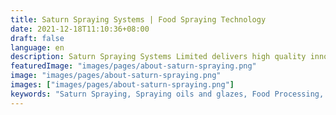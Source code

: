 ```yaml
---
title: Saturn Spraying Systems | Food Spraying Technology
date: 2021-12-18T11:10:36+08:00
draft: false
language: en
description: Saturn Spraying Systems Limited delivers high quality innovative solutions for the food processing industry
featuredImage: "images/pages/about-saturn-spraying.png"
image: "images/pages/about-saturn-spraying.png"
images: ["images/pages/about-saturn-spraying.png"]
keywords: "Saturn Spraying, Spraying oils and glazes, Food Processing, Food Production, Egg Glazing"
---
```

